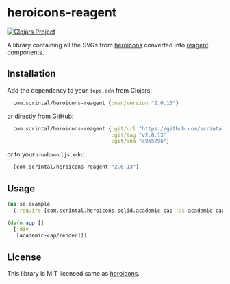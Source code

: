# heroicons-reagent

[![Clojars Project](https://img.shields.io/clojars/v/com.scrintal/heroicons-reagent.svg)](https://clojars.org/com.scrintal/heroicons-reagent)

A library containing all the SVGs from [heroicons](https://github.com/tailwindlabs/heroicons)
converted into [reagent](https://github.com/reagent-project/reagent) components.

## Installation
Add the dependency to your `deps.edn` from Clojars:
```clojure
  com.scrintal/heroicons-reagent {:mvn/version "2.0.13"}
```

or directly from GitHub:
```clojure
  com.scrintal/heroicons-reagent {:git/url "https://github.com/scrintal/heroicons-reagent"
                                  :git/tag "v2.0.13"
                                  :git/sha "c9a5296"}
```

or to your `shadow-cljs.edn`:
```clojure
  [com.scrintal/heroicons-reagent "2.0.13"]
```

## Usage
```clojure
(ns se.example
  (:require [com.scrintal.heroicons.solid.academic-cap :as academic-cap]))

(defn app []
  [:div
   [academic-cap/render]])

```

## License

This library is MIT licensed same as [heroicons](https://github.com/tailwindlabs/heroicons).
